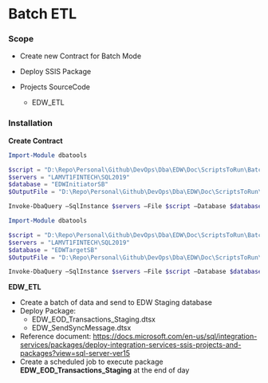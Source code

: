 # Batch ETL

### Scope

* Create new Contract for Batch Mode

* Deploy SSIS Package
* Projects SourceCode
  * EDW_ETL

### Installation

**Create Contract**

```powershell
Import-Module dbatools

$script = "D:\Repo\Personal\Github\DevOps\Dba\EDW\Doc\ScriptsToRun\BatchETLSource.sql"
$servers = "LAMVT1FINTECH\SQL2019"
$database = "EDWInitiatorSB"
$OutputFile = "D:\Repo\Personal\Github\DevOps\Dba\EDW\Doc\ScriptsToRun\BatchETLSource.txt"

Invoke-DbaQuery –SqlInstance $servers –File $script –Database $database –MessagesToOutput | Out-File –FilePath $OutputFile
```

```powershell
Import-Module dbatools

$script = "D:\Repo\Personal\Github\DevOps\Dba\EDW\Doc\ScriptsToRun\BatchETLDest.sql"
$servers = "LAMVT1FINTECH\SQL2019"
$database = "EDWTargetSB"
$OutputFile = "D:\Repo\Personal\Github\DevOps\Dba\EDW\Doc\ScriptsToRun\BatchETLDest.txt"

Invoke-DbaQuery –SqlInstance $servers –File $script –Database $database –MessagesToOutput | Out-File –FilePath $OutputFile
```

**EDW_ETL**

* Create a batch of data and send to EDW Staging database
* Deploy Package:
  * EDW_EOD_Transactions_Staging.dtsx
  * EDW_SendSyncMessage.dtsx
* Reference document: https://docs.microsoft.com/en-us/sql/integration-services/packages/deploy-integration-services-ssis-projects-and-packages?view=sql-server-ver15
* Create a scheduled job to execute package **EDW_EOD_Transactions_Staging** at the end of day